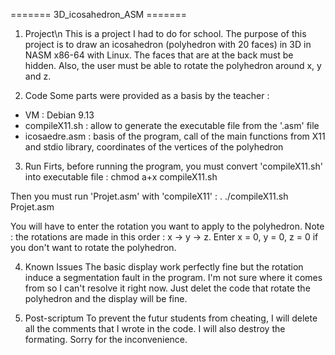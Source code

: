======= 3D_icosahedron_ASM =======

1. Project\n
This is a project I had to do for school. 
The purpose of this project is to draw an icosahedron (polyhedron with 20 faces) in 3D in NASM x86-64 with Linux.
The faces that are at the back must be hidden. Also, the user must be able to rotate the polyhedron around x, y and z.

2. Code
Some parts were provided as a basis by the teacher :
- VM : Debian 9.13
- compileX11.sh : allow to generate the executable file from the '.asm' file
- icosaedre.asm : basis of the program, call of the main functions from X11 and stdio library, coordinates of the vertices of the polyhedron

3. Run
Firts, before running the program, you must convert 'compileX11.sh' into executable file :
chmod a+x compileX11.sh

Then you must run 'Projet.asm' with 'compileX11' :
. ./compileX11.sh Projet.asm

You will have to enter the rotation you want to apply to the polyhedron. 
Note : the rotations are made in this order : x -> y -> z.
Enter x = 0, y = 0, z = 0 if you don't want to rotate the polyhedron.

4. Known Issues
The basic display work perfectly fine but the rotation induce a segmentation fault in the program.
I'm not sure where it comes from so I can't resolve it right now.
Just delet the code that rotate the polyhedron and the display will be fine.

5. Post-scriptum
To prevent the futur students from cheating, I will delete all the comments that I wrote in the code. I will also destroy the formating.
Sorry for the inconvenience.
